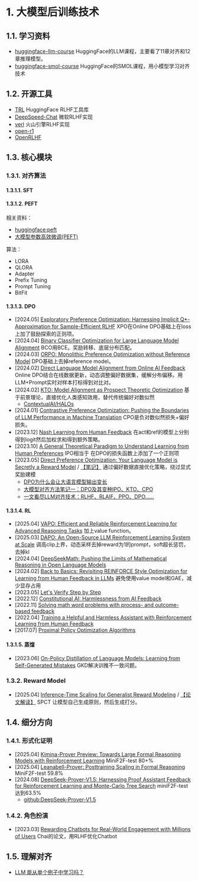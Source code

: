 # 1. 大模型后训练技术

## 1.1. 学习资料

- [huggingface-llm-course](https://huggingface.co/learn/llm-course/chapter11/1?fw=pt) HuggingFace的LLM课程，主要看了11章对齐和12章推理模型。
- [huggingface-smol-course](https://github.com/huggingface/smol-course) HuggingFace的SMOL课程，用小模型学习对齐技术

## 1.2. 开源工具

- [TRL](https://github.com/huggingface/trl) HuggingFace RLHF工具库
- [DeepSpeed-Chat](https://github.com/microsoft/DeepSpeedExamples) 微软RLHF实现
- [verl](https://github.com/volcengine/verl) 火山引擎RLHF实现
- [open-r1](https://github.com/huggingface/open-r1)
- [OpenRLHF](https://github.com/OpenRLHF/OpenRLHF)


## 1.3. 核心模块

### 1.3.1. 对齐算法

#### 1.3.1.1. SFT



#### 1.3.1.2. PEFT
相关资料：

- [huggingface:peft](https://huggingface.co/docs/peft/index)
- [大模型参数高效微调(PEFT)](https://zhuanlan.zhihu.com/p/621700272)

算法：

- LORA
- QLORA
- Adapter
- Prefix Tuning
- Prompt Tuning
- BitFit

#### 1.3.1.3. DPO

- [2024.05] [Exploratory Preference Optimization: Harnessing Implicit Q*-Approximation for Sample-Efficient RLHF](https://arxiv.org/abs/2405.21046) XPO在Online DPO基础上在loss上加了鼓励探索的正则项。
- [2024.04] [Binary Classifier Optimization for Large Language Model Alignment](https://arxiv.org/abs/2404.04656) BCO用BCE。奖励转移、底层分布匹配。
- [2024.03] [ORPO: Monolithic Preference Optimization without Reference Model](https://arxiv.org/abs/2403.07691) DPO基础上去掉reference model。
- [2024.02] [Direct Language Model Alignment from Online AI Feedback](https://arxiv.org/abs/2402.04792) Online DPO​ 结合在线数据更新，动态调整偏好数据集，缓解分布偏移。用LLM+Prompt实时对样本打标得到对比对。
- [2024.02] [KTO: Model Alignment as Prospect Theoretic Optimization](https://arxiv.org/abs/2402.01306) 基于前景理论，直接优化人类感知效用，替代传统偏好对数似然
    - [ContextualAI/HALOs](https://github.com/ContextualAI/HALOs)
- [2024.01] [Contrastive Preference Optimization: Pushing the Boundaries of LLM Performance in Machine Translation](https://arxiv.org/abs/2401.08417)  CPO是负对数似然损失+偏好损失。
- [2023.12] [Nash Learning from Human Feedback](https://arxiv.org/abs/2312.00886) 在act和ref的模型上分别得到logit然后加权求和得到额外策略。
- [2023.10] [A General Theoretical Paradigm to Understand Learning from Human Preferences](https://arxiv.org/abs/2310.12036) IPO相当于 在DPO的损失函数上添加了一个正则项
- [2023.05] [Direct Preference Optimization: Your Language Model is Secretly a Reward Model](https://arxiv.org/abs/2305.18290) / [【笔记】](https://www.cnblogs.com/lemonzhang/p/17910358.html) 通过偏好数据直接优化策略，绕过显式奖励建模
    - [DPO为什么会让大语言模型输出变长](https://zhuanlan.zhihu.com/p/5830338806)
    - [大模型对齐方法笔记一：DPO及其变种IPO、KTO、CPO](https://blog.csdn.net/beingstrong/article/details/138973997)
    - [一文看尽LLM对齐技术：RLHF、RLAIF、PPO、DPO……](https://zhuanlan.zhihu.com/p/712819706)

#### 1.3.1.4. RL

- [2025.04] [VAPO: Efficient and Reliable Reinforcement Learning for Advanced Reasoning Tasks](https://arxiv.org/html/2504.05118v1) 加上value function。
- [2025.03] [DAPO: An Open-Source LLM Reinforcement Learning System at Scale](https://arxiv.org/abs/2503.14476) 调高clip上界，动态采样去掉reward为1的prompt，soft超长惩罚，去掉kl
- [2024.04] [DeepSeekMath: Pushing the Limits of Mathematical Reasoning in Open Language Models](https://arxiv.org/pdf/2402.03300)
- [2024.02] [Back to Basics: Revisiting REINFORCE Style Optimization for Learning from Human Feedback in LLMs](https://arxiv.org/pdf/2402.14740) 避免使用value model和GAE，减少显存占用
- [2023.05] [Let's Verify Step by Step](https://arxiv.org/abs/2305.20050)
- [2022.12] [Constitutional AI: Harmlessness from AI Feedback](https://arxiv.org/abs/2212.08073)
- [2022.11] [Solving math word problems with process- and outcome-based feedback](https://arxiv.org/abs/2211.14275)
- [2022.04] [Training a Helpful and Harmless Assistant with Reinforcement Learning from Human Feedback](https://arxiv.org/abs/2204.05862)
- [2017.07] [Proximal Policy Optimization Algorithms](https://arxiv.org/abs/1707.06347)


#### 1.3.1.5. 蒸馏

- [2023.06] [On-Policy Distillation of Language Models: Learning from Self-Generated Mistakes](https://arxiv.org/abs/2306.13649) GKD解决训推不一致问题。


### 1.3.2. Reward Model

- [2025.04] [Inference-Time Scaling for Generalist Reward Modeling](https://arxiv.org/abs/2504.02495) / [【论文解读】](https://zhuanlan.zhihu.com/p/1892290985284855414)  SPCT 让模型自己生成原则，然后生成打分。

## 1.4. 细分方向

### 1.4.1. 形式化证明

- [2025.04] [Kimina-Prover Preview: Towards Large Formal Reasoning Models with Reinforcement Learning](https://github.com/MoonshotAI/Kimina-Prover-Preview)  MiniF2F-test 80+%
- [2025.04] [Leanabell-Prover: Posttraining Scaling in Formal Reasoning](https://arxiv.org/pdf/2504.06122) MiniF2F-test 59.8%
- [2024.08] [DeepSeek-Prover-V1.5: Harnessing Proof Assistant Feedback for Reinforcement Learning and Monte-Carlo Tree Search](https://arxiv.org/abs/2408.08152)  miniF2F-test达到63.5%
    - [github:DeepSeek-Prover-V1.5](https://github.com/deepseek-ai/DeepSeek-Prover-V1.5)


### 1.4.2. 角色扮演

- [2023.03] [Rewarding Chatbots for Real-World Engagement with Millions of Users](https://arxiv.org/pdf/2303.06135) Chai的论文，用RLHF优化Chatbot



## 1.5. 理解对齐

- [LLM 能从单个例子中学习吗？](https://www.fast.ai/posts/2023-09-04-learning-jumps/)


